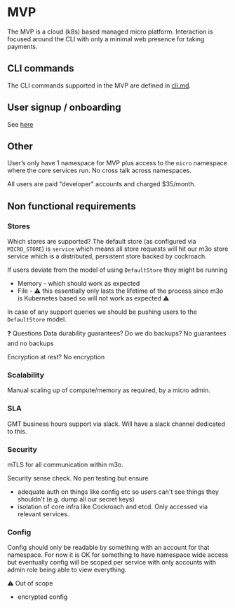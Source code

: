 # MVP 

The MVP is a cloud (k8s) based managed micro platform. Interaction is focused around the CLI with only a minimal web presence for taking payments.

## CLI commands
The CLI commands supported in the MVP are defined in [cli.md](cli.md).

## User signup / onboarding
See [here](mvp-steps.md)

## Other
User’s only have 1 namespace for MVP plus access to the `micro` namespace where the core services run. No cross talk across namespaces. 

All users are paid "developer" accounts and charged $35/month.

## Non functional requirements
### Stores
Which stores are supported?
The default store (as configured via `MICRO_STORE`) is `service` which means all store requests will hit our m3o store service which is a distributed, persistent store backed by cockroach. 

If users deviate from the model of using `DefaultStore` they might be running 
- Memory - which should work as expected
- File - :warning: this essentially only lasts the lifetime of the process since m3o is Kubernetes based so will not work as expected :warning:

In case of any support queries we should be pushing users to the `DefaultStore` model.

:question: Questions
Data durability guarantees? Do we do backups? 
No guarantees and no backups

Encryption at rest?
No encryption

### Scalability
Manual scaling up of compute/memory as required, by a micro admin.

### SLA 
GMT business hours support via slack. Will have a slack channel dedicated to this. 

### Security
mTLS for all communication within m3o.

Security sense check. No pen testing but ensure
- adequate auth on things like config etc so users can't see things they shouldn't (e.g. dump all our secret keys)
- isolation of core infra like Cockroach and etcd. Only accessed via relevant services.

### Config
Config should only be readable by something with an account for that namespace. For now it is OK for something to have namespace wide access but eventually config will be scoped per service with only accounts with admin role being able to view everything.

:warning: Out of scope
- encrypted config
